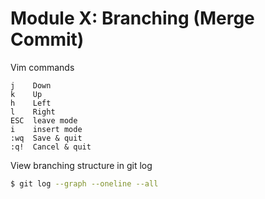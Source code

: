 # Module X: Branching (Merge Commit)

Vim commands

```
j    Down
k    Up
h    Left
l    Right
ESC  leave mode
i    insert mode
:wq  Save & quit
:q!  Cancel & quit
```

View branching structure in git log

```bash
$ git log --graph --oneline --all
```
